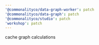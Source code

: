 ```yaml
---
'@commonalityco/data-graph-worker': patch
'@commonalityco/data-graph': patch
'@commonalityco/studio': patch
'workshop': patch
---
```


cache graph calculations

